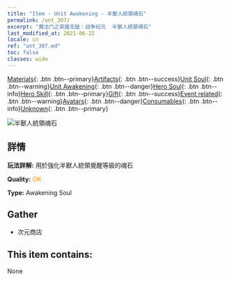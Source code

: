```yaml
---
title: "Item - Unit Awakening - 半獸人統領魂石"
permalink: /unt_307/
excerpt: "魔法门之英雄无敌：战争纪元  半獸人統領魂石"
last_modified_at: 2021-06-22
locale: cn
ref: "unt_307.md"
toc: false
classes: wide
---
```

 [Materials](/ItemsCN/){: .btn .btn--primary}[Artifacts](/ItemsCN/Artifacts/){: .btn .btn--success}[Unit Soul](/ItemsCN/UnitSoul/){: .btn .btn--warning}[Unit Awakening](/ItemsCN/UnitAwakening/){: .btn .btn--danger}[Hero Soul](/ItemsCN/HeroSoul/){: .btn .btn--info}[Hero Skill](/ItemsCN/HeroSkill/){: .btn .btn--primary}[Gift](/ItemsCN/Gift/){: .btn .btn--success}[Event related](/ItemsCN/Events/){: .btn .btn--warning}[Avatars](/ItemsCN/Avatars/){: .btn .btn--danger}[Consumables](/ItemsCN/Consumables/){: .btn .btn--info}[Unknown](/ItemsCN/Unknown/){: .btn .btn--primary}

 ![半獸人統領魂石](/images/u/tia_banshouren.jpg)

## 詳情
 **玩法詳解:** 用於強化半獸人統領覺醒等級的魂石

 **Quality:** <span style="color: #FF8C00">OK</span>

 **Type:** Awakening Soul

## Gather

*    次元商店 

## This item contains:

  None

